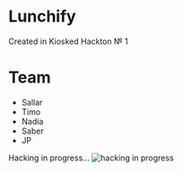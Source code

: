 # Lunchify
Created in Kiosked Hackton № 1

# Team
- Sallar
- Timo
- Nadia
- Saber
- JP

Hacking in progress... 
![hacking in progress](http://media.giphy.com/media/eCqFYAVjjDksg/giphy.gif)
